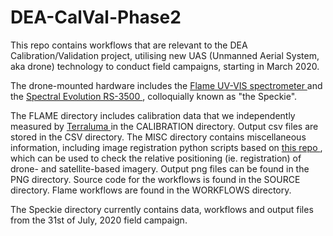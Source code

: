 # DEA-CalVal-Phase2

This repo contains workflows that are relevant to the DEA Calibration/Validation
project, utilising new UAS (Unmanned Aerial System, aka drone) technology to
conduct field campaigns, starting in March 2020.

The drone-mounted hardware includes the
<A HREF="https://www.oceaninsight.com/products/spectrometers/general-purpose-spectrometer/flame-series/flame-uv-vis/">
Flame UV-VIS spectrometer
</A>
and the
<A HREF="https://spectralevolution.com/products/hardware/field-portable-spectroradiometers-for-remote-sensing/rs-3500/">
Spectral Evolution RS-3500
</A>
, colloquially known as "the Speckie".<P>

The FLAME directory includes calibration data that we independently measured by
<A HREF="http://www.terraluma.net">
Terraluma
</A>
in the CALIBRATION directory. Output csv files are stored in the CSV directory.
The MISC directory contains miscellaneous information, including image
registration python scripts based on
<A HREF="https://github.com/keflavich/image_registration">
this repo
</A>
, which can be used to check the relative positioning (ie. registration) of
drone- and satellite-based imagery. Output png files can be found in the PNG
directory. Source code for the workflows is found in the SOURCE directory.
Flame workflows are found in the WORKFLOWS directory. <P>

The Speckie directory currently contains data, workflows and output files from
the 31st of July, 2020 field campaign.
